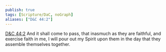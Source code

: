 ```yaml
---
publish: true
tags: [Scripture/DaC, noGraph]
aliases: ["D&C 44:2"]
---
```

[D&C 44:2](https://churchofjesuschrist.org/study/scriptures/dc-testament/dc/44?lang=eng&id=p2#p2) And it shall come to pass, that inasmuch as they are faithful, and exercise faith in me, I will pour out my Spirit upon them in the day that they assemble themselves together.
